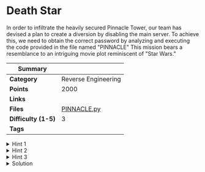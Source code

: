 # Death Star

In order to infiltrate the heavily secured Pinnacle Tower, our team has devised a plan to create a diversion by disabling the main server. To achieve this, we need to obtain the correct password by analyzing and executing the code provided in the file named "PINNACLE" This mission bears a resemblance to an intriguing movie plot reminiscent of "Star Wars."

| Summary              |                              |
| -------------------- | ---------------------------- |
| **Category**         | Reverse Engineering          |
| **Points**           | 2000                         |
| **Links**            |                              |
| **Files**            | [PINNACLE.py](./PINNACLE.py) |
| **Difficulty (1-5)** | 3                            |
| **Tags**             |                              |

<details>
  <summary>Hint 1</summary>
  
  Focus on the shift.

</details>

<details>
  <summary>Hint 2</summary>

Julius Caeser in Star Wars???

</details>
<details>
  <summary>Hint 3</summary>

Try decrypting the message using the Cipher.

</details>

<details>
<summary>Solution</summary>
  
### Follow the process below.
    
The function is a modified version of Caesar Cipher. You’ve to create a decryption function
The hint for key is the start of CTF = 19

```python
def skywalker(saber, key):
    stormtrooper = ""
    for char in saber:
        if char. isalpha():
            shift = ord(key[0].upper()) - ord('A')
            char = chr((ord(char.upper()) - ord('A') - shift) % 26 + ord('A'))
        stormtrooper += char
        key = key[1:] + key[0]
    return stormtrooper

key = "19"
saber = "MLP{DZOXYJMWSKCLBGXYGADZIGE}"
stormtrooper = skywalker(saber, key)
print("Skywalkered message: " + stormtrooper)
```

<details>
<summary>Disclose answer ?</summary>

```copy
CTF{THEFORCEISSTRONGWITHYOU}
```

</details>

</details>
